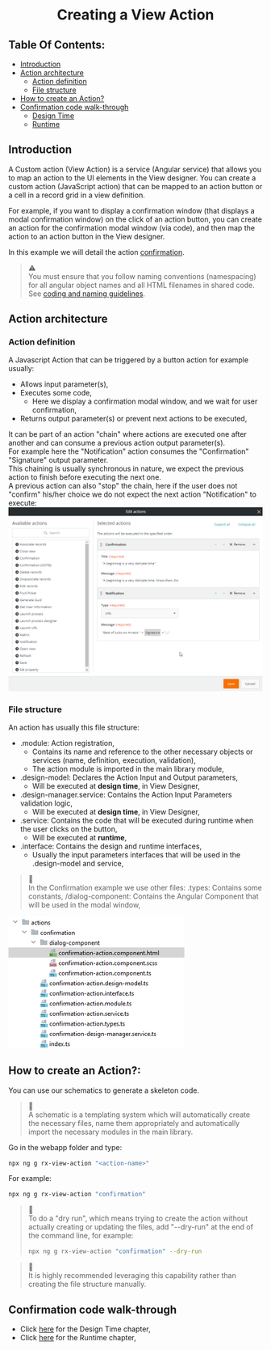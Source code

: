 <h1 style="text-align:center">Creating a View Action</h1>

## Table Of Contents:
* [Introduction](#introduction)
* [Action architecture](#architecture)
  * [Action definition](#action-definition)
  * [File structure](#file-structure)
* [How to create an Action?](#create-action)
* [Confirmation code walk-through](#confirmation)
  * [Design Time](./DESIGN_TIME.MD)
  * [Runtime](./RUNTIME.MD)
  
  
<a name="introduction"></a>
## Introduction
A Custom action (View Action) is a service (Angular service) that allows you to map an action to the UI elements in the View designer. You can create a custom action (JavaScript action) that can be mapped to an action button or a cell in a record grid in a view definition.
  
For example, if you want to display a confirmation window (that displays a modal confirmation window) on the click of an action button, you can create an action for the confirmation modal window (via code), and then map the action to an action button in the View designer.

In this example we will detail the action [confirmation](../../_details/JAVASCRIPT_ACTIONS.MD#confirmation).

  
> :warning:  
> You must ensure that you follow naming conventions (namespacing) for all angular object names and all HTML filenames in shared code.  
> See [coding and naming guidelines](../CODING_NAMING_GUIDELINES.MD).



<a name="architecture"></a>
## Action architecture
<a name="action-definition"></a>
### Action definition
A Javascript Action that can be triggered by a button action for example usually:
* Allows input parameter(s),
* Executes some code,
  * Here we display a confirmation modal window, and we wait for user confirmation,
* Returns output parameter(s) or prevent next actions to be executed,

It can be part of an action "chain" where actions are executed one after another and can consume a previous action output parameter(s).  
For example here the "Notification" action consumes the "Confirmation" "Signature" output parameter.  
This chaining is usually synchronous in nature, we expect the previous action to finish before executing the next one.  
A previous action can also "stop" the chain, here if the user does not "confirm" his/her choice we do not expect the next action "Notification" to execute:
![action chain](../../_details/pictures/actions-chain.png)


<a name="file-structure"></a>
### File structure
An action has usually this file structure:
* .module: Action registration,
  * Contains its name and reference to the other necessary objects or services (name, definition, execution, validation),
  * The action module is imported in the main library module,
* .design-model: Declares the Action Input and Output parameters,
  * Will be executed at **design time**, in View Designer,
* .design-manager.service: Contains the Action Input Parameters validation logic,
  * Will be executed at **design time**, in View Designer,
* .service: Contains the code that will be executed during runtime when the user clicks on the button,
  * Will be executed at **runtime**,
* .interface: Contains the design and runtime interfaces,
  * Usually the input parameters interfaces that will be used in the .design-model and service,

> :memo:  
> In the Confirmation example we use other files:
> .types: Contains some constants,
> /dialog-component: Contains the Angular Component that will be used in the modal window,  

![action architecture](../../_details/pictures/actions-architecture.png)


<a name="create-action"></a>
## How to create an Action?:
You can use our schematics to generate a skeleton code.
> :memo:  
> A schematic is a templating system which will automatically create the necessary files, name them appropriately and automatically import the necessary modules in the main library.  

Go in the webapp folder and type:
```bash
npx ng g rx-view-action "<action-name>"
```
For example:
```bash
npx ng g rx-view-action "confirmation"
```

> :memo:  
> To do a "dry run", which means trying to create the action without actually creating or updating the files, add "--dry-run" at the end of the command line, for example:
> ```bash
> npx ng g rx-view-action "confirmation" --dry-run
> ```

> :memo:  
> It is highly recommended leveraging this capability rather than creating the file structure manually.  


<a name="confirmation"></a>
## Confirmation code walk-through
* Click [here](./DESIGN_TIME.MD) for the Design Time chapter,
* Click [here](./RUNTIME.MD) for the Runtime chapter,
